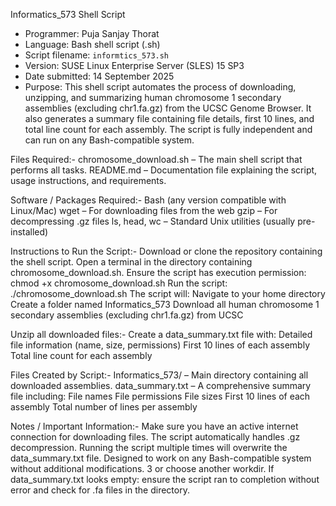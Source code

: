 Informatics_573 Shell Script

- Programmer: Puja Sanjay Thorat  
- Language: Bash shell script (.sh)
- Script filename: `informtics_573.sh`  
- Version: SUSE Linux Enterprise Server (SLES) 15 SP3 
- Date submitted: 14 September 2025  
- Purpose: This shell script automates the process of downloading, unzipping, and summarizing human chromosome 1 secondary assemblies (excluding chr1.fa.gz) from the UCSC Genome Browser. It also generates a summary file containing file details, first 10 lines, and total line count for each assembly. The script is fully independent and can run on any Bash-compatible system. 

Files Required:-
chromosome_download.sh – The main shell script that performs all tasks.
README.md – Documentation file explaining the script, usage instructions, and requirements.

Software / Packages Required:-
Bash (any version compatible with Linux/Mac)
wget – For downloading files from the web
gzip – For decompressing .gz files
ls, head, wc – Standard Unix utilities (usually pre-installed)

Instructions to Run the Script:-
Download or clone the repository containing the shell script.
Open a terminal in the directory containing chromosome_download.sh.
Ensure the script has execution permission:
chmod +x chromosome_download.sh
Run the script:
./chromosome_download.sh
The script will:
Navigate to your home directory
Create a folder named Informatics_573
Download all human chromosome 1 secondary assemblies (excluding chr1.fa.gz) from UCSC

Unzip all downloaded files:-
Create a data_summary.txt file with:
Detailed file information (name, size, permissions)
First 10 lines of each assembly
Total line count for each assembly

Files Created by Script:-
Informatics_573/ – Main directory containing all downloaded assemblies.
data_summary.txt – A comprehensive summary file including:
File names
File permissions
File sizes
First 10 lines of each assembly
Total number of lines per assembly

Notes / Important Information:-
Make sure you have an active internet connection for downloading files.
The script automatically handles .gz decompression.
Running the script multiple times will overwrite the data_summary.txt file.
Designed to work on any Bash-compatible system without additional modifications.
3 or choose another workdir.
If data_summary.txt looks empty: ensure the script ran to completion without error and check for .fa files in the directory.
